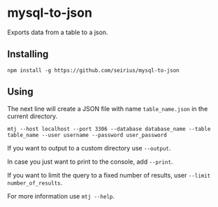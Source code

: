 # mysql-to-json

Exports data from a table to a json.

## Installing

```npm install -g https://github.com/seirius/mysql-to-json```

## Using

The next line will create a JSON file with name `table_name.json` in the current directory.

```mtj --host localhost --port 3306 --database database_name --table table_name --user username --password user_password```

If you want to output to a custom directory use `--output`.

In case you just want to print to the console, add `--print`.

If you want to limit the query to a fixed number of results, user `--limit number_of_results`.

For more information use `mtj --help`.
